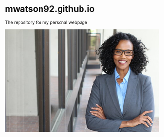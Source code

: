 # mwatson92.github.io
The repository for my personal webpage 

<!DOCTYPE html>
<html>
<head>
 <My personal Page>
<img src="project_image.jpg" alt="woman in jacket">
